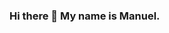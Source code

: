 ### Hi there 👋 My name is Manuel.

<!--

[![Manuel's github stats](https://github-readme-stats.vercel.app/api?username=manuel-2112&count_private=true&show_icons=true&include_all_commits=true&theme=radical)](https://github.com/manuel-2112)

-->
